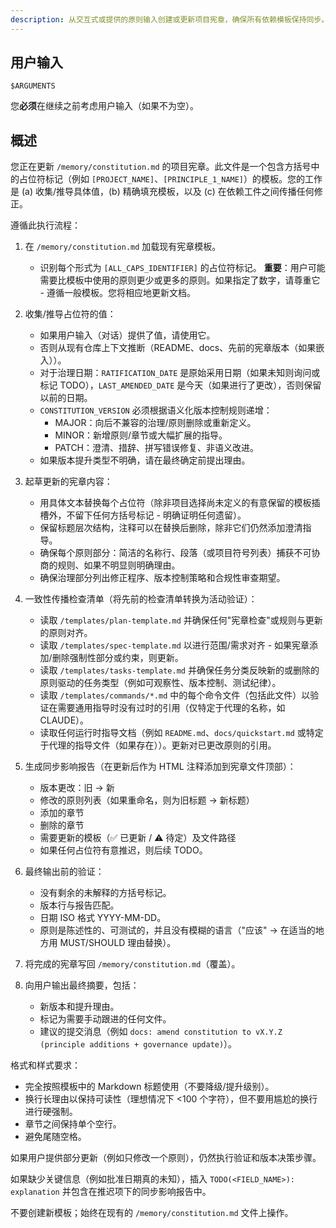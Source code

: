 ```yaml
---
description: 从交互式或提供的原则输入创建或更新项目宪章，确保所有依赖模板保持同步。
---
```


## 用户输入

```text
$ARGUMENTS
```

您**必须**在继续之前考虑用户输入（如果不为空）。

## 概述

您正在更新 `/memory/constitution.md` 的项目宪章。此文件是一个包含方括号中的占位符标记（例如 `[PROJECT_NAME]`、`[PRINCIPLE_1_NAME]`）的模板。您的工作是 (a) 收集/推导具体值，(b) 精确填充模板，以及 (c) 在依赖工件之间传播任何修正。

遵循此执行流程：

1. 在 `/memory/constitution.md` 加载现有宪章模板。
   - 识别每个形式为 `[ALL_CAPS_IDENTIFIER]` 的占位符标记。
   **重要**：用户可能需要比模板中使用的原则更少或更多的原则。如果指定了数字，请尊重它 - 遵循一般模板。您将相应地更新文档。

2. 收集/推导占位符的值：
   - 如果用户输入（对话）提供了值，请使用它。
   - 否则从现有仓库上下文推断（README、docs、先前的宪章版本（如果嵌入））。
   - 对于治理日期：`RATIFICATION_DATE` 是原始采用日期（如果未知则询问或标记 TODO），`LAST_AMENDED_DATE` 是今天（如果进行了更改），否则保留以前的日期。
   - `CONSTITUTION_VERSION` 必须根据语义化版本控制规则递增：
     * MAJOR：向后不兼容的治理/原则删除或重新定义。
     * MINOR：新增原则/章节或大幅扩展的指导。
     * PATCH：澄清、措辞、拼写错误修复、非语义改进。
   - 如果版本提升类型不明确，请在最终确定前提出理由。

3. 起草更新的宪章内容：
   - 用具体文本替换每个占位符（除非项目选择尚未定义的有意保留的模板插槽外，不留下任何方括号标记 - 明确证明任何遗留）。
   - 保留标题层次结构，注释可以在替换后删除，除非它们仍然添加澄清指导。
   - 确保每个原则部分：简洁的名称行、段落（或项目符号列表）捕获不可协商的规则、如果不明显则明确理由。
   - 确保治理部分列出修正程序、版本控制策略和合规性审查期望。

4. 一致性传播检查清单（将先前的检查清单转换为活动验证）：
   - 读取 `/templates/plan-template.md` 并确保任何"宪章检查"或规则与更新的原则对齐。
   - 读取 `/templates/spec-template.md` 以进行范围/需求对齐 - 如果宪章添加/删除强制性部分或约束，则更新。
   - 读取 `/templates/tasks-template.md` 并确保任务分类反映新的或删除的原则驱动的任务类型（例如可观察性、版本控制、测试纪律）。
   - 读取 `/templates/commands/*.md` 中的每个命令文件（包括此文件）以验证在需要通用指导时没有过时的引用（仅特定于代理的名称，如 CLAUDE）。
   - 读取任何运行时指导文档（例如 `README.md`、`docs/quickstart.md` 或特定于代理的指导文件（如果存在））。更新对已更改原则的引用。

5. 生成同步影响报告（在更新后作为 HTML 注释添加到宪章文件顶部）：
   - 版本更改：旧 → 新
   - 修改的原则列表（如果重命名，则为旧标题 → 新标题）
   - 添加的章节
   - 删除的章节
   - 需要更新的模板（✅ 已更新 / ⚠ 待定）及文件路径
   - 如果任何占位符有意推迟，则后续 TODO。

6. 最终输出前的验证：
   - 没有剩余的未解释的方括号标记。
   - 版本行与报告匹配。
   - 日期 ISO 格式 YYYY-MM-DD。
   - 原则是陈述性的、可测试的，并且没有模糊的语言（"应该" → 在适当的地方用 MUST/SHOULD 理由替换）。

7. 将完成的宪章写回 `/memory/constitution.md`（覆盖）。

8. 向用户输出最终摘要，包括：
   - 新版本和提升理由。
   - 标记为需要手动跟进的任何文件。
   - 建议的提交消息（例如 `docs: amend constitution to vX.Y.Z (principle additions + governance update)`）。

格式和样式要求：
- 完全按照模板中的 Markdown 标题使用（不要降级/提升级别）。
- 换行长理由以保持可读性（理想情况下 <100 个字符），但不要用尴尬的换行进行硬强制。
- 章节之间保持单个空行。
- 避免尾随空格。

如果用户提供部分更新（例如只修改一个原则），仍然执行验证和版本决策步骤。

如果缺少关键信息（例如批准日期真的未知），插入 `TODO(<FIELD_NAME>): explanation` 并包含在推迟项下的同步影响报告中。

不要创建新模板；始终在现有的 `/memory/constitution.md` 文件上操作。
